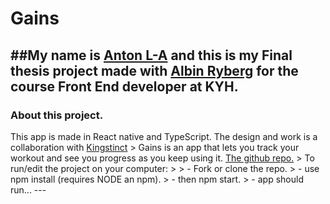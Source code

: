 # Gains 
##My name is [Anton L-A](https://github.com/xamnotna) and this is my Final thesis project made with [Albin Ryberg](https://github.com/AlbinR) for the course Front End developer at KYH. 
---  
### About this project.  
This app is made in React native and TypeScript. 
The design and work is a collaboration with [Kingstinct](https://github.com/robertherber) >
Gains is an app that lets you track your workout and see you progress as you keep using it. 
[The github repo.](https://github.com/xamnotna/gains)  > To run/edit the project on your computer: > > - Fork or clone the repo. > - use npm install (requires NODE an npm). > - then npm start. > - app should run...  ---
